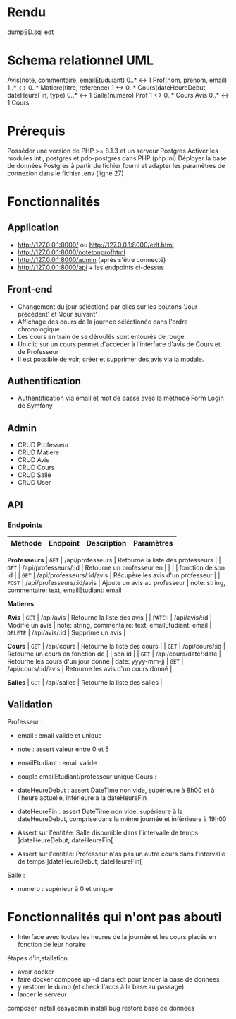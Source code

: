# Rendu
dumpBD.sql
edt

# Schema relationnel UML
Avis(note, commentaire, emailEtuduiant) 0..* <-> 1 Prof(nom, prenom, email) 1..* <-> 0..* Matiere(titre, reference) 1 <-> 0..* Cours(dateHeureDebut, dateHeureFin, type) 0..* <-> 1 Salle(numero)
Prof 1 <-> 0..* Cours
Avis 0..* <-> 1 Cours

# Prérequis
Posséder une version de PHP >= 8.1.3 et un serveur Postgres
Activer les modules intl, postgres et pdo-postgres dans PHP (php.ini)
Déployer la base de données Postgres à partir du fichier fourni et adapter les paramètres de connexion dans le fichier .env (ligne 27)


# Fonctionnalités

## Application
- http://127.0.0.1:8000/ ou http://127.0.0.1:8000/edt.html
- http://127.0.0.1:8000/notetonprofhtml
- http://127.0.0.1:8000/admin (après s'être connecté)
- http://127.0.0.1:8000/api + les endpoints ci-dessus

## Front-end

- Changement du jour séléctioné par clics sur les boutons 'Jour précédent' et 'Jour suivant'
- Affichage des cours de la journée séléctionée dans l'ordre chronologique.
- Les cours en train de se déroulés sont entourés de rouge.
- Un clic sur un cours permet d'acceder à l'interface d'avis de Cours et de Professeur
- Il est possible de voir, créer et supprimer des avis via la modale.

## Authentification
- Authentification via email et mot de passe avec la méthode Form Login de Symfony

## Admin
- CRUD Professeur
- CRUD Matiere
- CRUD Avis
- CRUD Cours
- CRUD Salle
- CRUD User

## API
### Endpoints
| Méthode  | Endpoint                  | Description                        | Paramètres 
|----------|---------------------------|------------------------------------|------------
**Professeurs**
| `GET`    | /api/professeurs          | Retourne la liste des professeurs  |
| `GET`    | /api/professeurs/:id      | Retourne un professeur en          |
|          |                           | fonction de son id                 |
| `GET`    | /api/professeurs/:id/avis | Récupère les avis d'un professeur  | 
| `POST`   | /api/professeurs/:id/avis | Ajoute un avis au professeur       | note: string, commentaire: text, emailEtudiant: email
 
**Matieres** 

**Avis** 
| `GET`    | /api/avis                 | Retourne la liste des avis         |
| `PATCH`  | /api/avis/:id             | Modifie un avis                    | note: string, commentaire: text, emailEtudiant: email
| `DELETE` | /api/avis/:id             | Supprime un avis                   |

**Cours**
| `GET`    | /api/cours                | Retourne la liste des cours        |
| `GET`    | /api/cours/:id            | Retourne un cours en fonction de   |
                                       | son id                             |
| `GET`    | /api/cours/date/:date     | Retourne les cours d'un jour donné | date: yyyy-mm-jj
| `GET`    | /api/cours/:id/avis       | Retourne les avis d'un cours donné |

**Salles**
| `GET`    | /api/salles               | Retourne la liste des salles       |

## Validation
Professeur :
- email : email valide et unique

- note : assert valeur entre 0 et 5
- emailEtudiant : email valide
- couple emailEtudiant/professeur unique
Cours :
- dateHeureDebut : assert DateTime non vide, supérieure à 8h00 et à l'heure actuelle, inférieure à la dateHeureFin
- dateHeureFin : assert DateTime non vide, supérieure à la dateHeureDebut, comprise dans la même journée et inférrieure à 19h00
- Assert sur l'entitée: Salle disponible dans l'intervalle de temps  ]dateHeureDebut; dateHeureFin[
- Assert sur l'entitée: Professeur n'as pas un autre cours dans l'intervalle de temps  ]dateHeureDebut; dateHeureFin[

Salle :
- numero : supérieur à 0 et unique


# Fonctionnalités qui n'ont pas abouti
- Interface avec toutes les heures de la journée et les cours placés en fonction de leur horaire


étapes d'in,stallation :
- avoir docker
- faire docker compose up -d dans edt pour lancer la base de données
- y restorer le dump (et check l'accs à la base au passage)
- lancer le serveur


composer install
easyadmin install bug
restore base de données
